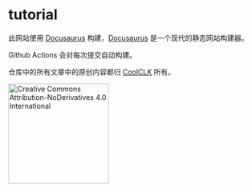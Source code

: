 # tutorial

此网站使用 [Docusaurus](https://docusaurus.io/) 构建，[Docusaurus](https://docusaurus.io/) 是一个现代的静态网站构建器。

Github Actions 会对每次提交自动构建。

仓库中的所有文章中的原创内容都归 [CoolCLK](https://github.com/CoolCLK/) 所有。

<a href="https://creativecommons.org/licenses/by-nd/4.0/"><img src="https://mirrors.creativecommons.org/presskit/buttons/88x31/png/by-nd.png" width="200px" alt="Creative Commons Attribution-NoDerivatives 4.0 International"/></a>